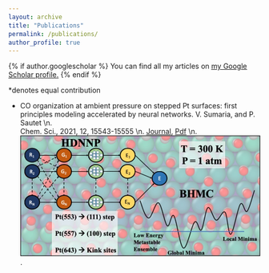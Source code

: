 ```yaml
---
layout: archive
title: "Publications"
permalink: /publications/
author_profile: true
---
```


{% if author.googlescholar %}
  You can find all my articles on <u><a href="{{author.googlescholar}}">my Google Scholar profile</a>.</u>
{% endif %}

*denotes equal contribution

- CO organization at ambient pressure on stepped Pt surfaces: first principles modeling accelerated by neural networks. 
  V. Sumaria, and P. Sautet \n.  
  Chem. Sci., 2021, 12, 15543-15555 \n. 
  [Journal](https://pubs.rsc.org/en/content/articlehtml/2021/sc/d1sc03827c), [Pdf](/files/RSC_2021.pdf) \n. 
  ![This is an image](files/RSC_2021_TOC.jpg). 

